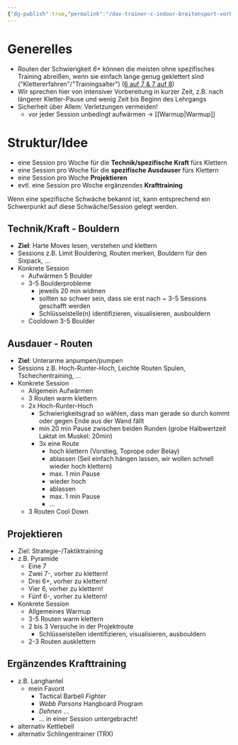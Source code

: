 ```yaml
---
{"dg-publish":true,"permalink":"/dav-trainer-c-indoor-breitensport-vorbereitung-persoenliches-koennen-kletterleistung/"}
---
```



# Generelles

- Routen der Schwierigkeit *6+* können die meisten ohne spezifisches Training abreißen, wenn sie einfach lange genug geklettert sind ("Klettererfahren"/"Trainingsalter") ([6 auf 7 & 7 auf 8](https://www.outdoor-magazin.com/klettern/weg-vom-plateau/))
- Wir sprechen hier von intensiver Vorbereitung in kurzer Zeit, z.B. nach längerer Kletter-Pause und wenig Zeit bis Beginn des Lehrgangs
- Sicherheit über Allem: Verletzungen vermeiden!
	- vor jeder Session unbedingt aufwärmen -> [[Warmup\|Warmup]]

# Struktur/Idee

- eine Session pro Woche für die **Technik/spezifische Kraft** fürs Klettern
- eine Session pro Woche für die **spezifische Ausdauser** fürs Klettern
- eine Session pro Woche **Projektieren**
- evtl. eine Session pro Woche ergänzendes **Krafttraining**

Wenn eine spezifische Schwäche bekannt ist, kann entsprechend ein Schwerpunkt auf diese Schwäche/Session gelegt werden.

## Technik/Kraft - Bouldern

- **Ziel**: Harte Moves lesen, verstehen und klettern
- Sessions z.B. Limit Bouldering, Routen merken, Bouldern für den Sixpack, ...
- Konkrete Session
	- Aufwärmen 5 Boulder
	- 3-5 Boulderprobleme
		- jeweils 20 min widmen
		- sollten so schwer sein, dass sie erst nach ~ 3-5 Sessions geschafft werden
		- Schlüsselstelle(n) identifizieren, visualisieren, ausbouldern
	- Cooldown 3-5 Boulder

## Ausdauer - Routen

- **Ziel**: Unterarme anpumpen/pumpen
- Sessions z.B. Hoch-Runter-Hoch, Leichte Routen Spulen, Tschechentraining, ...
- Konkrete Session
	- Allgemein Aufwärmen
	- 3 Routen warm klettern
	- 2x Hoch-Runter-Hoch
		- Schwierigkeitsgrad so wählen, dass man gerade so durch kommt oder gegen Ende aus der Wand fällt
		- min 20 min Pause zwischen beiden Runden (grobe Halbwertzeit Laktat im Muskel: 20min)
		- 3x eine Route
			- hoch klettern (Vorstieg, Toprope oder Belay)
			- ablassen (Seil einfach hängen lassen, wir wollen schnell wieder hoch klettern)
			- max. 1 min Pause
			- wieder hoch
			- ablassen
			- max. 1 min Pause
			- ...
	- 3 Routen Cool Down

## Projektieren

- Ziel: Strategie-/Taktiktraining
- z.B. Pyramide
	- Eine 7
	- Zwei 7-, vorher zu klettern!
	- Drei 6+, vorher zu klettern!
	- Vier 6, vorher zu klettern!
	- Fünf 6-, vorher zu klettern!
- Konkrete Session
	- Allgemeines Warmup
	- 3-5 Routen warm klettern
	- 2 bis 3 Versuche in der Projektroute
		- Schlüsselstellen identifizieren, visualisieren, ausbouldern
	- 2-3 Routen ausklettern

## Ergänzendes Krafttraining

- z.B. Langhantel
	- mein Favorit
		- Tactical Barbell *Fighter*
		- *Webb Parsons* Hangboard Program
		- *Dehnen* …
		- … in einer Session untergebracht!
- alternativ Kettlebell
- alternativ Schlingentrainer (TRX)
